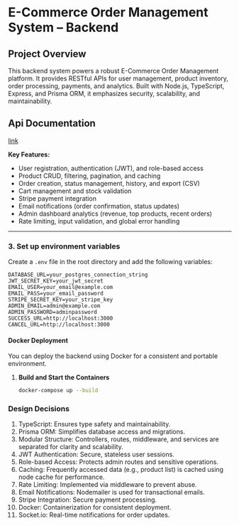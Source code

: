 # E-Commerce Order Management System – Backend

## Project Overview

This backend system powers a robust E-Commerce Order Management platform. It provides RESTful APIs for user management, product inventory, order processing, payments, and analytics. Built with Node.js, TypeScript, Express, and Prisma ORM, it emphasizes security, scalability, and maintainability.

## Api Documentation
[link](https://documenter.getpostman.com/view/37843029/2sB2cd5yZS#774b12d5-d5e8-447e-a2a5-9ad21c39633d)

**Key Features:**
- User registration, authentication (JWT), and role-based access
- Product CRUD, filtering, pagination, and caching
- Order creation, status management, history, and export (CSV)
- Cart management and stock validation
- Stripe payment integration
- Email notifications (order confirmation, status updates)
- Admin dashboard analytics (revenue, top products, recent orders)
- Rate limiting, input validation, and global error handling

---

### 3. Set up environment variables

Create a `.env` file in the root directory and add the following variables:

```env
DATABASE_URL=your_postgres_connection_string
JWT_SECRET_KEY=your_jwt_secret
EMAIL_USER=your_email@example.com
EMAIL_PASS=your_email_password
STRIPE_SECRET_KEY=your_stripe_key
ADMIN_EMAIL=admin@example.com
ADMIN_PASSWORD=adminpassword
SUCCESS_URL=http://localhost:3000
CANCEL_URL=http://localhost:3000
```


#### Docker Deployment

You can deploy the backend using Docker for a consistent and portable environment.

1. **Build and Start the Containers**

   ```bash
   docker-compose up --build
   ```



### Design Decisions
1. TypeScript: Ensures type safety and maintainability.
2. Prisma ORM: Simplifies database access and migrations.
3. Modular Structure: Controllers, routes, middleware, and services are separated for clarity and scalability.
4. JWT Authentication: Secure, stateless user sessions.
5. Role-based Access: Protects admin routes and sensitive operations.
6. Caching: Frequently accessed data (e.g., product list) is cached using node cache for performance.
7. Rate Limiting: Implemented via middleware to prevent abuse.
8. Email Notifications: Nodemailer is used for transactional emails.
9. Stripe Integration: Secure payment processing.
10. Docker: Containerization for consistent deployment.
11. Socket.io: Real-time notifications for order updates.

